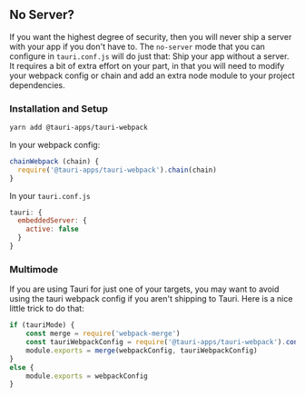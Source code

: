 ## No Server?

If you want the highest degree of security, then you will never ship a server with your app if you don't have to. The `no-server` mode that you can configure in `tauri.conf.js` will do just that: Ship your app without a server. It requires a bit of extra effort on your part, in that you will need to modify your webpack config or chain and add an extra node module to your project dependencies.


### Installation and Setup
```bash
yarn add @tauri-apps/tauri-webpack
```

In your webpack config:
```js
chainWebpack (chain) {
  require('@tauri-apps/tauri-webpack').chain(chain)
}
```

In your `tauri.conf.js`
```js
tauri: {
  embeddedServer: {
    active: false
  }
}
```

### Multimode
If you are using Tauri for just one of your targets, you may want to avoid using the tauri webpack config if you aren't shipping to Tauri. Here is a nice little trick to do that:

```js
if (tauriMode) {
    const merge = require('webpack-merge')
    const tauriWebpackConfig = require('@tauri-apps/tauri-webpack').config()
    module.exports = merge(webpackConfig, tauriWebpackConfig)
}
else {
    module.exports = webpackConfig
}
```
